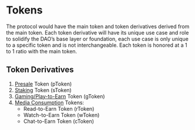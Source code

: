 # Tokens

The protocol would have the main token and token derivatives derived from the main token. Each token derivative will have its unique use case and role to solidify the DAO’s base layer or foundation, each use case is only unique to a specific token and is not interchangeable. Each token is honored at a 1 to 1 ratio with the main token.

## Token Derivatives

1. [Presale](../tokenomics/presale-token.md) Token (pToken)
2. [Staking](../utilities/staking.md) Token (sToken)
3. [Gaming/Play-to-Earn](../utilities/gaming.md) Token (gToken)
4. [Media Consumption](../utilities/media-consumption.md) Tokens:
    <ul>
        <li>Read-to-Earn Token (rToken)</li>
        <li>Watch-to-Earn Token (wToken)</li>
        <li>Chat-to-Earn Token (cToken)</li>
    </ul>
